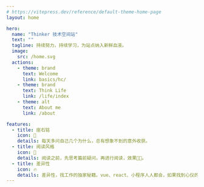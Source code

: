 ```yaml
---
# https://vitepress.dev/reference/default-theme-home-page
layout: home

hero:
  name: "Thinker 技术空间站"
  text: ""
  tagline: 持续努力，持续学习，为站点纳入新鲜血液。
  image:
    src: /home.svg
  actions:
    - theme: brand
      text: Welcome
      link: basics/hc/
    - theme: brand
      text: Think Life
      link: /life/index
    - theme: alt
      text: About me
      link: /about

features:
  - title: 座右铭
    icon: 🚀
    details: 每天多问自己几个为什么，总有想象不到的意外收获。
  - title: 阅读风格
    icon: 🌴
    details: 阅读之前，先思考篇前疑问，再进行阅读，效果💯💯。
  - title: 差异性
    icon: 🔥
    details: 差异性，找工作的独家秘籍。vue、react、小程序人人都会，如果找到心仪的工作，就拿出你与他人的不同。
---
```

